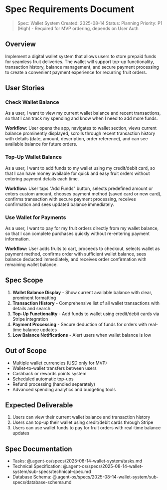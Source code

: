 # Spec Requirements Document

> Spec: Wallet System
> Created: 2025-08-14
> Status: Planning
> Priority: P1 (High) - Required for MVP ordering, depends on User Auth

## Overview

Implement a digital wallet system that allows users to store prepaid funds for seamless fruit deliveries. The wallet will support top-up functionality, transaction history, balance management, and secure payment processing to create a convenient payment experience for recurring fruit orders.

## User Stories

### Check Wallet Balance

As a user, I want to view my current wallet balance and recent transactions, so that I can track my spending and know when I need to add more funds.

**Workflow:** User opens the app, navigates to wallet section, views current balance prominently displayed, scrolls through recent transaction history with details (date, amount, description, order reference), and can see available balance for future orders.

### Top-Up Wallet Balance

As a user, I want to add funds to my wallet using my credit/debit card, so that I can have money available for quick and easy fruit orders without entering payment details each time.

**Workflow:** User taps "Add Funds" button, selects predefined amount or enters custom amount, chooses payment method (saved card or new card), confirms transaction with secure payment processing, receives confirmation and sees updated balance immediately.

### Use Wallet for Payments

As a user, I want to pay for my fruit orders directly from my wallet balance, so that I can complete purchases quickly without re-entering payment information.

**Workflow:** User adds fruits to cart, proceeds to checkout, selects wallet as payment method, confirms order with sufficient wallet balance, sees balance deducted immediately, and receives order confirmation with remaining wallet balance.

## Spec Scope

1. **Wallet Balance Display** - Show current available balance with clear, prominent formatting
2. **Transaction History** - Comprehensive list of all wallet transactions with details and search
3. **Top-Up Functionality** - Add funds to wallet using credit/debit cards via Stripe integration
4. **Payment Processing** - Secure deduction of funds for orders with real-time balance updates
5. **Low Balance Notifications** - Alert users when wallet balance is low

## Out of Scope

- Multiple wallet currencies (USD only for MVP)
- Wallet-to-wallet transfers between users
- Cashback or rewards points system
- Scheduled automatic top-ups
- Refund processing (handled separately)
- Advanced spending analytics and budgeting tools

## Expected Deliverable

1. Users can view their current wallet balance and transaction history
2. Users can top-up their wallet using credit/debit cards through Stripe
3. Users can use wallet funds to pay for fruit orders with real-time balance updates

## Spec Documentation

- Tasks: @.agent-os/specs/2025-08-14-wallet-system/tasks.md
- Technical Specification: @.agent-os/specs/2025-08-14-wallet-system/sub-specs/technical-spec.md
- Database Schema: @.agent-os/specs/2025-08-14-wallet-system/sub-specs/database-schema.md